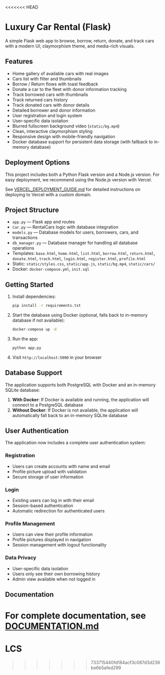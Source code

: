 <<<<<<< HEAD
# Luxury Car Rental (Flask)

A simple Flask web app to browse, borrow, return, donate, and track cars with a modern UI, claymorphism theme, and media-rich visuals.

## Features

- Home gallery of available cars with real images
- Cars list with filter and thumbnails
- Borrow / Return flows with toast feedback
- Donate a car to the fleet with donor information tracking
- Track borrowed cars with thumbnails
- Track returned cars history
- Track donated cars with donor details
- Detailed borrower and donor information
- User registration and login system
- User-specific data isolation
- Blurred fullscreen background video (`static/bg.mp4`)
- Clean, interactive claymorphism styling
- Responsive design with mobile-friendly navigation
- Docker database support for persistent data storage (with fallback to in-memory database)

## Deployment Options

This project includes both a Python Flask version and a Node.js version. For easy deployment, we recommend using the Node.js version with Vercel.

See [VERCEL_DEPLOYMENT_GUIDE.md](VERCEL_DEPLOYMENT_GUIDE.md) for detailed instructions on deploying to Vercel with a custom domain.

## Project Structure

- `app.py` — Flask app and routes
- `Car.py` — RentalCars logic with database integration
- `models.py` — Database models for users, borrowers, cars, and transactions
- `db_manager.py` — Database manager for handling all database operations
- Templates: `base.html`, `home.html`, `list.html`, `borrow.html`, `return.html`, `donate.html`, `track.html`, `login.html`, `register.html`, `profile.html`
- Static: `static/styles.css`, `static/app.js`, `static/bg.mp4`, `static/cars/`
- Docker: `docker-compose.yml`, `init.sql`

## Getting Started

1. Install dependencies:
   ```bash
   pip install -r requirements.txt
   ```

2. Start the database using Docker (optional, falls back to in-memory database if not available):
   ```bash
   docker-compose up -d
   ```

3. Run the app:
   ```bash
   python app.py
   ```

4. Visit `http://localhost:5000` in your browser

## Database Support

The application supports both PostgreSQL with Docker and an in-memory SQLite database:

1. **With Docker**: If Docker is available and running, the application will connect to a PostgreSQL database
2. **Without Docker**: If Docker is not available, the application will automatically fall back to an in-memory SQLite database

## User Authentication

The application now includes a complete user authentication system:

### Registration
- Users can create accounts with name and email
- Profile picture upload with validation
- Secure storage of user information

### Login
- Existing users can log in with their email
- Session-based authentication
- Automatic redirection for authenticated users

### Profile Management
- Users can view their profile information
- Profile pictures displayed in navigation
- Session management with logout functionality

### Data Privacy
- User-specific data isolation
- Users only see their own borrowing history
- Admin view available when not logged in

## Documentation

For complete documentation, see [DOCUMENTATION.md](DOCUMENTATION.md)
=======
# LCS
>>>>>>> 733715440fd184acf3c087d3d236be6b5afed299
